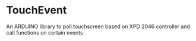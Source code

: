 # TouchEvent
An ARDUINO library to poll touchscreen based on XPD 2046 controller and call functions on certain events
